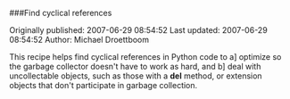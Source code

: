 ###Find cyclical references

Originally published: 2007-06-29 08:54:52
Last updated: 2007-06-29 08:54:52
Author: Michael Droettboom

This recipe helps find cyclical references in Python code to a] optimize so the garbage collector doesn't have to work as hard, and b] deal with uncollectable objects, such as those with a __del__ method, or extension objects that don't participate in garbage collection.
